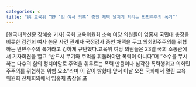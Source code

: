 ```yaml
---
categories: c
title: "與 교육위 “野 ‘김 여사 의혹’ 증인 채택 날치기 처리는 반민주주의 폭거”"
---
```

[한국대학신문 장혜승 기자] 국회 교육위원회 소속 여당 의원들이 임홍재 국민대 총장을 비롯한 김건희 여사 논문 사건 관계자 국정감사 증인 채택을 두고 의회민주주의를 위협하는 반민주주의 폭거라고 강하게 규탄했다.교육위 여당 의원들은 23일 국회 소통관에서 기자회견을 열고 “반드시 무기와 주먹을 휘둘러야만 폭력이 아니다”며 “소수를 무시하는 다수의 힘의 정치야말로 주먹을 휘두르는 폭력 만큼이나 심각한 폭력행위고 의회민주주의를 위협하는 위험 요소”라며 이 같이 밝혔다.앞서 이날 오전 국회에서 열린 교육위원회 전체회의에서 임홍재 총장을 포